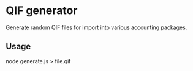 # QIF generator

Generate random QIF files for import into various accounting packages.

## Usage

node generate.js > file.qif
